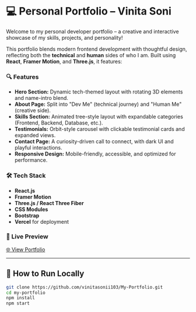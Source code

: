 # 💻 Personal Portfolio – Vinita Soni

Welcome to my personal developer portfolio – a creative and interactive showcase of my skills, projects, and personality!

This portfolio blends modern frontend development with thoughtful design, reflecting both the **technical** and **human** sides of who I am. Built using **React**, **Framer Motion**, and **Three.js**, it features:

### 🔍 Features
- **Hero Section:** Dynamic tech-themed layout with rotating 3D elements and name-intro blend.
- **About Page:** Split into "Dev Me" (technical journey) and "Human Me" (creative side).
- **Skills Section:** Animated tree-style layout with expandable categories (Frontend, Backend, Database, etc.).
- **Testimonials:** Orbit-style carousel with clickable testimonial cards and expanded views.
- **Contact Page:** A curiosity-driven call to connect, with dark UI and playful interactions.
- **Responsive Design:** Mobile-friendly, accessible, and optimized for performance.

### 🛠 Tech Stack
- **React.js**
- **Framer Motion**
- **Three.js / React Three Fiber**
- **CSS Modules**
- **Bootstrap**
- **Vercel** for deployment

### 🔗 Live Preview
[🌐 View Portfolio](https://vinitasoni.netlify.app/)

---

## 📂 How to Run Locally
```bash
git clone https://github.com/vinitasonii103/My-Portfolio.git
cd my-portfolio
npm install
npm start

